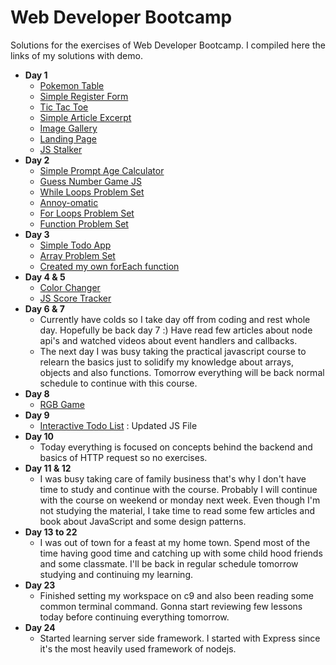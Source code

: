 # Web Developer Bootcamp
Solutions for the exercises of Web Developer Bootcamp. I compiled here the links of my solutions with demo.

* **Day 1**
  * [Pokemon Table](http://codepen.io/pragmaticbot/full/QdWWWJ)
  * [Simple Register Form](http://codepen.io/pragmaticbot/full/egYYoB)
  * [Tic Tac Toe](http://codepen.io/pragmaticbot/full/OWJXxo)
  * [Simple Article Excerpt](http://codepen.io/pragmaticbot/full/rjNLQM)
  * [Image Gallery](http://codepen.io/pragmaticbot/full/jyOQzo)
  * [Landing Page](http://codepen.io/pragmaticbot/full/QdWzaN)
  * [JS Stalker](http://codepen.io/pragmaticbot/full/LxYKPG)
* **Day 2**
  * [Simple Prompt Age Calculator](http://codepen.io/pragmaticbot/full/bgdzKw/)
  * [Guess Number Game JS](http://codepen.io/pragmaticbot/full/zNGeVm/)
  * [While Loops Problem Set](http://codepen.io/pragmaticbot/pen/XpbGzQ?editors=1111)
  * [Annoy-omatic](http://codepen.io/pragmaticbot/pen/apOxod/?editors=1011)
  * [For Loops Problem Set](http://codepen.io/pragmaticbot/pen/rjVbOa/?editors=1111)
  * [Function Problem Set](http://codepen.io/pragmaticbot/pen/WRvqrZ?editors=1011)
* **Day 3**
  * [Simple Todo App](http://codepen.io/pragmaticbot/full/mRJNOX?editors=0011)
  * [Array Problem Set](https://codepen.io/pragmaticbot/pen/OWyWax?editors=1011)
  * [Created my own forEach function](https://codepen.io/pragmaticbot/pen/RKWpEB?editors=0010)
* **Day 4 & 5**
  * [Color Changer](http://codepen.io/pragmaticbot/full/rjxVaM/)
  * [JS Score Tracker](http://codepen.io/pragmaticbot/full/RKRpGr/)
* **Day 6 & 7**
  * Currently have colds so I take day off from coding and rest whole day. Hopefully be back day 7 :) Have read few articles about node api's and watched videos about event handlers and callbacks.
  * The next day I was busy taking the practical javascript course to relearn the basics just to solidify my knowledge about arrays, objects and also functions. Tomorrow everything will be back normal schedule to continue with this course.
* **Day 8**
  * [RGB Game](http://codepen.io/pragmaticbot/full/oBLabz/)
* **Day 9**
  * [Interactive Todo List](http://codepen.io/pragmaticbot/full/JERKVa) : Updated JS File
* **Day 10**
  * Today everything is focused on concepts behind the backend and basics of HTTP request so no exercises.
* **Day 11 & 12**
  * I was busy taking care of family business that's why I don't have time to study and continue with the course. Probably I will continue with the course on weekend or monday next week. Even though I'm not studying the material, I take time to read some few articles and book about JavaScript and some design patterns.
* **Day 13 to 22**
  * I was out of town for a feast at my home town. Spend most of the time having good time and catching up with some child hood friends and some classmate. I'll be back in regular schedule tomorrow studying and continuing my learning.
* **Day 23**
  * Finished setting my workspace on c9 and also been reading some common terminal command. Gonna start reviewing few lessons today before continuing everything tomorrow.
* **Day 24**
  * Started learning server side framework. I started with Express since it's the most heavily used framework of nodejs. 
